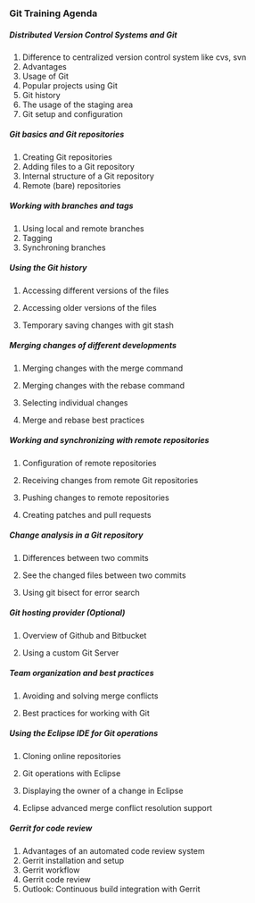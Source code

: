 ### Git Training Agenda

##### Distributed Version Control Systems and Git

1. Difference to centralized version control system like cvs, svn
2. Advantages
3. Usage of Git
4. Popular projects using Git
5. Git history
6. The usage of the staging area
7. Git setup and configuration

##### Git basics and Git repositories

1. Creating Git repositories
2. Adding files to a Git repository
3. Internal structure of a Git repository
4. Remote (bare) repositories

##### Working with branches and tags

1. Using local and remote branches
2. Tagging
3. Synchroning branches

##### Using the Git history

1. Accessing different versions of the files

2. Accessing older versions of the files

3. Temporary saving changes with git stash

   

##### Merging changes of different developments

1. Merging changes with the merge command

2. Merging changes with the rebase command

3. Selecting individual changes

4. Merge and rebase best practices

   

##### Working and synchronizing with remote repositories

1. Configuration of remote repositories

2. Receiving changes from remote Git repositories

3. Pushing changes to remote repositories

4. Creating patches and pull requests

   

##### Change analysis in a Git repository

1. Differences between two commits

2. See the changed files between two commits

3. Using git bisect for error search

   

##### Git hosting provider (Optional)

1. Overview of Github and Bitbucket

2. Using a custom Git Server

   

##### Team organization and best practices

1. Avoiding and solving merge conflicts

2. Best practices for working with Git

   

##### Using the Eclipse IDE for Git operations

1. Cloning online repositories

2. Git operations with Eclipse

3. Displaying the owner of a change in Eclipse

4. Eclipse advanced merge conflict resolution support

   

##### Gerrit for code review

1. Advantages of an automated code review system
2. Gerrit installation and setup
3. Gerrit workflow
4. Gerrit code review
5. Outlook: Continuous build integration with Gerrit